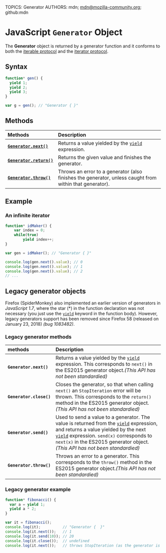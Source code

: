 TOPICS: Generator
AUTHORS: mdn; mdn@mozilla-community.org; github:mdn

# JavaScript `Generator` Object

The **Generator** object is returned by a generator function and it conforms to both the
[iterable protocol](https://developer.mozilla.org/en-US/docs/Web/JavaScript/Reference/Iteration_protocols)
and the [iterator protocol](https://developer.mozilla.org/en-US/docs/Web/JavaScript/Reference/Iteration_protocols).

## Syntax

```JavaScript
function* gen() {
  yield 1;
  yield 2;
  yield 3;
}

var g = gen(); // "Generator { }"
```

## Methods

| Methods | Description |
| :-- | :-- |
|**[`Generator.next()`](/en/webfrontend/Generator.next)**|Returns a value yielded by the [`yield`](/en/webfrontend/yield) expression. |
|**[`Generator.return()`](/en/webfrontend/Generator.return)**|Returns the given value and finishes the generator.|
|**[`Generator.throw()`](/en/webfrontend/Generator.throw)**|Throws an error to a generator (also finishes the generator, unless caught from within that generator).|

## Example

### An infinite iterator

```JavaScript
function* idMaker() {
    var index = 0;
    while(true)
        yield index++;
}

var gen = idMaker(); // "Generator { }"

console.log(gen.next().value); // 0
console.log(gen.next().value); // 1
console.log(gen.next().value); // 2
// ...
```

## Legacy generator objects

Firefox (SpiderMonkey) also implemented an earlier version of generators in *JavaScript 1.7*,
where the star (*) in the function declaration was not necessary
(you just use the [`yield`](/en/webfrontend/yield) keyword in the function body). However,
legacy generators support has been removed since Firefox 58 (released on January 23, 2018) *(bug 1083482)*.

### Legacy generator methods

| methods | Description |
| :-- | :-- |
|**`Generator.next()`**|Returns a value yielded by the [`yield`](/en/webfrontend/yield) expression. This corresponds to `next()` in the ES2015 generator object.*(This API has not been standardied)*|
|**`Generator.close()`**|Closes the generator, so that when calling `next()` an `StopIteration` error will be thrown. This corresponds to the `return()` method in the ES2015 generator object.*(This API has not been standardied)*|
|**`Generator.send()`**|Used to send a value to a generator. The value is returned from the [`yield`](/en/webfrontend/yield) expression, and returns a value yielded by the next [`yield`](/en/webfrontend/yield) expression. `send(x)` corresponds to `next(x)` in the ES2015 generator object.*(This API has not been standardied)*|
|**`Generator.throw()`**|Throws an error to a generator. This corresponds to the `throw()` method in the ES2015 generator object.*(This API has not been standardied)*|

### Legacy generator example

```JavaScript
function* fibonacci() {
  var a = yield 1;
  yield a * 2;
}

var it = fibonacci();
console.log(it);          // "Generator {  }"
console.log(it.next());   // 1
console.log(it.send(10)); // 20
console.log(it.close());  // undefined
console.log(it.next());   // throws StopIteration (as the generator is now closed)
```
